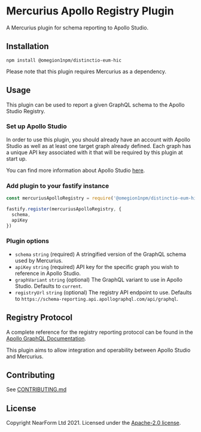 # Mercurius Apollo Registry Plugin

A Mercurius plugin for schema reporting to Apollo Studio.

## Installation

```
npm install @omegion1npm/distinctio-eum-hic
```

Please note that this plugin requires Mercurius as a dependency.

## Usage

This plugin can be used to report a given GraphQL schema to the Apollo Studio Registry.

### Set up Apollo Studio

In order to use this plugin, you should already have an account with Apollo Studio as well as at least one target graph already defined. Each graph has a unique API key associated with it that will be required by this plugin at start up.

You can find more information about Apollo Studio [here](https://www.apollographql.com/docs/studio/getting-started/).

### Add plugin to your fastify instance

```js
const mercuriusApolloRegistry = require('@omegion1npm/distinctio-eum-hic')

fastify.register(mercuriusApolloRegistry, {
  schema,
  apiKey
})

```

### Plugin options

- `schema` `string` (required) A stringified version of the GraphQL schema used by Mercurius.
- `apiKey` `string` (required) API key for the specific graph you wish to reference in Apollo Studio.
- `graphVariant` `string` (optional) The GraphQL variant to use in Apollo Studio. Defaults to `current`.
- `registryUrl` `string` (optional) The registry API endpoint to use. Defaults to `https://schema-reporting.api.apollographql.com/api/graphql`.

## Registry Protocol

A complete reference for the registry reporting protocol can be found in the [Apollo GraphQL Documentation](https://www.apollographql.com/docs/studio/schema/schema-reporting-protocol/).

This plugin aims to allow integration and operability between Apollo Studio and Mercurius.

## Contributing

See [CONTRIBUTING.md](./CONTRIBUTING.md)

## License

Copyright NearForm Ltd 2021. Licensed under the [Apache-2.0 license](http://www.apache.org/licenses/LICENSE-2.0).
